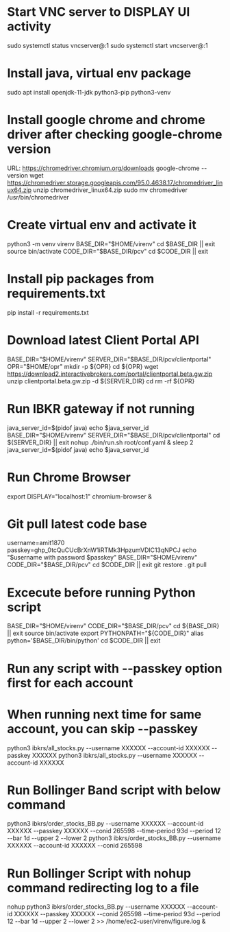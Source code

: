 
# Start VNC server to DISPLAY UI activity
sudo systemctl status vncserver@:1
sudo systemctl start vncserver@:1

# Install java, virtual env package
sudo apt install openjdk-11-jdk python3-pip python3-venv

# Install google chrome and chrome driver after checking google-chrome version
URL: https://chromedriver.chromium.org/downloads
google-chrome --version
wget https://chromedriver.storage.googleapis.com/95.0.4638.17/chromedriver_linux64.zip
unzip chromedriver_linux64.zip
sudo mv chromedriver /usr/bin/chromedriver

# Create virtual env and activate it
python3 -m venv virenv
BASE_DIR="$HOME/virenv"
cd $BASE_DIR || exit
source bin/activate
CODE_DIR="$BASE_DIR/pcv"
cd $CODE_DIR || exit

# Install pip packages from requirements.txt
pip install -r requirements.txt

# Download latest Client Portal API
BASE_DIR="$HOME/virenv"
SERVER_DIR="$BASE_DIR/pcv/clientportal"
OPR="$HOME/opr"
mkdir -p ${OPR}
cd ${OPR}
wget https://download2.interactivebrokers.com/portal/clientportal.beta.gw.zip
unzip clientportal.beta.gw.zip -d ${SERVER_DIR}
cd
rm -rf ${OPR}


# Run IBKR gateway if not running
java_server_id=$(pidof java)
echo $java_server_id
BASE_DIR="$HOME/virenv"
SERVER_DIR="$BASE_DIR/pcv/clientportal"
cd ${SERVER_DIR} || exit
nohup ./bin/run.sh root/conf.yaml &
sleep 2
java_server_id=$(pidof java)
echo $java_server_id

# Run Chrome Browser
export DISPLAY="localhost:1"
chromium-browser &

# Git pull latest code base
username=amit1870
passkey=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
echo "$username with password $passkey"
BASE_DIR="$HOME/virenv"
CODE_DIR="$BASE_DIR/pcv"
cd $CODE_DIR || exit
git restore .
git pull

# Excecute before running Python script
BASE_DIR="$HOME/virenv"
CODE_DIR="$BASE_DIR/pcv"
cd ${BASE_DIR} || exit
source bin/activate
export PYTHONPATH="${CODE_DIR}"
alias python='$BASE_DIR/bin/python'
cd $CODE_DIR || exit

# Run any script with --passkey option first for each account
# When running next time for same account, you can skip --passkey
python3 ibkrs/all_stocks.py --username XXXXXX --account-id XXXXXX --passkey XXXXXX
python3 ibkrs/all_stocks.py --username XXXXXX --account-id XXXXXX

# Run Bollinger Band script with below command
python3 ibkrs/order_stocks_BB.py --username XXXXXX --account-id XXXXXX --passkey XXXXXX --conid 265598 --time-period 93d --period 12 --bar 1d --upper 2 --lower 2
python3 ibkrs/order_stocks_BB.py --username XXXXXX --account-id XXXXXX --conid 265598

# Run Bollinger Script with nohup command redirecting log to a file
nohup python3 ibkrs/order_stocks_BB.py --username XXXXXX --account-id XXXXXX --passkey XXXXXX --conid 265598 --time-period 93d --period 12 --bar 1d --upper 2 --lower 2  >> /home/ec2-user/virenv/figure.log &